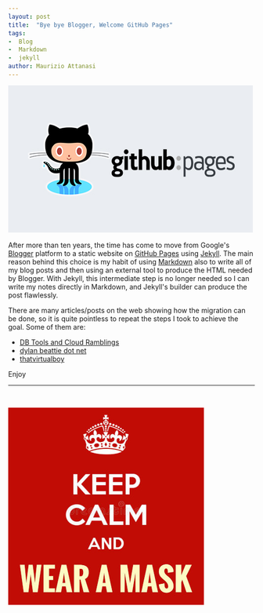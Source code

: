 ```yaml
---
layout: post
title:  "Bye bye Blogger, Welcome GitHub Pages"
tags:
-  Blog
-  Markdown
-  jekyll
author: Maurizio Attanasi
---
```


![GitHub Pages](../images/github_pages_572846.jpg)

After more than ten years, the time has come to move from Google's [Blogger](https://www.blogger.com) platform to a static website on [GitHub Pages](https://pages.github.com) using [Jekyll](https://jekyllrb.com).
The main reason behind this choice is my habit of using [Markdown](https://en.wikipedia.org/wiki/Markdown) also to write all of my blog posts and then using an external tool to produce the HTML needed by Blogger. With Jekyll, this intermediate step is no longer needed so I can write my notes directly in Markdown, and Jekyll's builder can produce the post flawlessly.

There are many articles/posts on the web showing how the migration can be done, so it is quite pointless to repeat the steps I took to achieve the goal. Some of them are:

- [DB Tools and Cloud Ramblings](http://krisrice.io/2017-10-06-migrating-my-blog-from-blogger-to-github-pages-with-jekyll/)
- [dylan beattie dot net](https://dylanbeattie.net/2019/08/14/migrating-from-blogger-to-github-pages.html)
- [thatvirtualboy](https://thatvirtualboy.com/2020/03/09/migrating-blogger-to-github.html)
  
Enjoy

---
<br/>


![Stay Safe Wear a Mask](../images/keep-calm-wear-mask-red-small.jpg)
